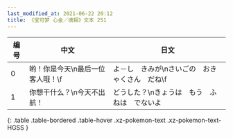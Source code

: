 ```yaml
---
last_modified_at: 2021-06-22 20:12
title: 《宝可梦 心金／魂银》文本 251
---
```

| 编号 | 中文 | 日文 |
| ---- | ---- | ---- |
| 0 | 哟！你是今天\n最后一位客人哦！\f | よ－し　きみが\nさいごの　おきゃくさん　だね\f |
| 1 | 你想干什么？\n今天不出航！ | どうした？\nきょうは　もう　ふねは　でないよ |
{: .table .table-bordered .table-hover .xz-pokemon-text .xz-pokemon-text-HGSS }